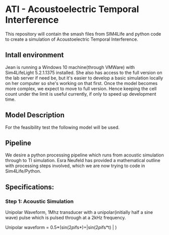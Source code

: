 # ATI - Acoustoelectric Temporal Interference

This repository will contain the smash files from SIM4Life and python code to create a simulation of Acoustoelectric Temporal Interference. 

## Intall environment

Jean is running a Windows 10 machine(through VMWare) with Sim4LifeLight 5.2.1.1375 installed. She also has access to the full version on the lab server if need be, but it's easier to develop a basic simulation locally on her computer so she's working on that first. Once the model becomes more complex, we expect to move to full version. Hence keeping the cell count under the limit is useful currently, if only to speed up development time. 

## Model Description
For the feasibility test the following model will be used. 

## Pipeline
We desire a python processing pipeline which runs from acoustic simulation through to TI simulation. Esra Neufeld has provided a mathematical outline with processing steps involved, which we are now trying to code in Sim4Life/Python. 

## Specifications: 
### Step 1: Acoustic Simulation
Unipolar Waveform, 1Mhz transducer with a unipolar(initially half a sine wave) pulse which is pulsed through at a 2kHz frequency. 

Unipolar waveform = 0.5*(sin(2*pi*fs*)+|sin(2*pi*fs*t) | )

#### 









